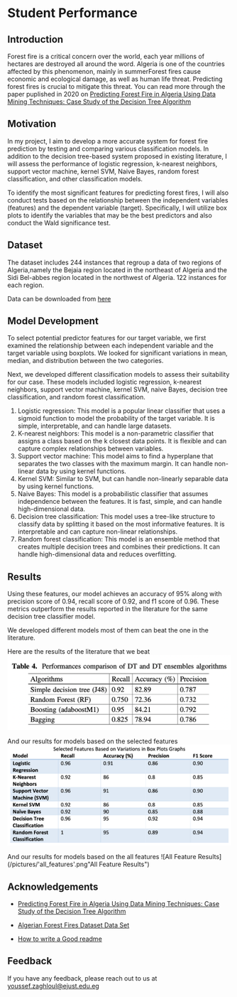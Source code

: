 
# Student Performance 

## Introduction
Forest fire is a critical concern over the world, each year millions of hectares are destroyed all around the word. Algeria is one of the countries affected by this phenomenon, mainly in summerForest fires cause economic and ecological damage, as well as human life threat. Predicting forest fires is crucial to mitigate this threat.
You can read more through the paper puplished in 2020 on [Predicting Forest Fire in Algeria Using Data Mining Techniques: Case Study of the Decision Tree Algorithm](https://www.researchgate.net/publication/339062373_Predicting_Forest_Fire_in_Algeria_Using_Data_Mining_Techniques_Case_Study_of_the_Decision_Tree_Algorithm/download)

## Motivation
In my project, I aim to develop a more accurate system for forest fire prediction by testing and comparing various classification models. In addition to the decision tree-based system proposed in existing literature, I will assess the performance of logistic regression, k-nearest neighbors, support vector machine, kernel SVM, Naive Bayes, random forest classification, and other classification models.

To identify the most significant features for predicting forest fires, I will also conduct tests based on the relationship between the independent variables (features) and the dependent variable (target). Specifically, I will utilize box plots to identify the variables that may be the best predictors and also conduct the Wald significance test.

## Dataset
The dataset includes 244 instances that regroup a data of two regions of Algeria,namely the Bejaia region located in the northeast of Algeria and the Sidi Bel-abbes region located in the northwest of Algeria. 122 instances for each region.

Data can be downloaded from [here](https://archive.ics.uci.edu/ml/datasets/Algerian+Forest+Fires+Dataset++)


## Model Development 
To select potential predictor features for our target variable, we first examined the relationship between each independent variable and the target variable using boxplots. We looked for significant variations in mean, median, and distribution between the two categories.

Next, we developed different classification models to assess their suitability for our case. These models included logistic regression, k-nearest neighbors, support vector machine, kernel SVM, naive Bayes, decision tree classification, and random forest classification.

1. Logistic regression: This model is a popular linear classifier that uses a sigmoid function to model the probability of the target variable. It is simple, interpretable, and can handle large datasets.
2. K-nearest neighbors: This model is a non-parametric classifier that assigns a class based on the k closest data points. It is flexible and can capture complex relationships between variables.
3. Support vector machine: This model aims to find a hyperplane that separates the two classes with the maximum margin. It can handle non-linear data by using kernel functions.
4. Kernel SVM: Similar to SVM, but can handle non-linearly separable data by using kernel functions.
5. Naive Bayes: This model is a probabilistic classifier that assumes independence between the features. It is fast, simple, and can handle high-dimensional data.
6. Decision tree classification: This model uses a tree-like structure to classify data by splitting it based on the most informative features. It is interpretable and can capture non-linear relationships.
7. Random forest classification: This model is an ensemble method that creates multiple decision trees and combines their predictions. It can handle high-dimensional data and reduces overfitting.

## Results
Using these features, our model achieves an accuracy of 95% along with precision score of 0.94, recall score of 0.92, and f1 score of 0.96. These metrics outperform the results reported in the literature for the same decision tree classifier model.

We developed different models most of them can beat the one in the literature. 

Here are the results of the literature that we beat
![Literature Results](/pictures/literature.png "Literature Results")

And our results for models based on the selected features
![Selected Feature Results](/pictures/boxplot_features.png "Selected Feature Results")

And our results for models based on the all features 
![All Feature Results](/pictures/'all_features'.png"All Feature Results")


## Acknowledgements

 - [Predicting Forest Fire in Algeria Using Data Mining Techniques: Case Study of the Decision Tree Algorithm](https://www.researchgate.net/publication/339062373_Predicting_Forest_Fire_in_Algeria_Using_Data_Mining_Techniques_Case_Study_of_the_Decision_Tree_Algorithm)
 
 - [Algerian Forest Fires Dataset Data Set](https://archive.ics.uci.edu/ml/datasets/Algerian+Forest+Fires+Dataset++)

 - [How to write a Good readme](https://bulldogjob.com/news/449-how-to-write-a-good-readme-for-your-github-project)


## Feedback

If you have any feedback, please reach out to us at youssef.zaghloul@ejust.edu.eg

